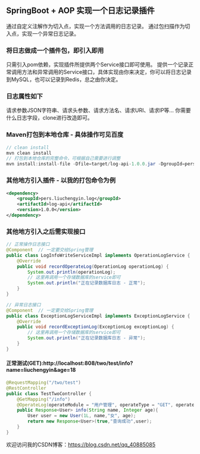## SpringBoot + AOP 实现一个日志记录插件
通过自定义注解作为切入点，实现一个方法调用的日志记录。
通过包扫描作为切入点，实现一个异常日志记录。
### 将日志做成一个插件包，即引入即用
只需引入pom依赖，实现插件所提供两个Service接口即可使用。
提供一个记录正常调用方法和异常调用的Service接口，具体实现由你来决定，你可以将日志记录到MySQL，也可以记录到Redis，总之由你决定。
### 日志属性如下
请求参数JSON字符串、请求头参数、请求方法名、请求URI、请求IP等...
你需要什么日志字段，clone进行改造即可。
### Maven打包到本地仓库 - 具体操作可见百度
```java
// clean install
mvn clean install
// 打包到本地仓库的完整命令，可根据自己需要进行调整
mvn install:install-file -Dfile=target/log-api-1.0.0.jar -DgroupId=pers.liuchengyin.log -DartifactId=log-api -Dversion=1.0.0 -Dpackaging=jar
```
### 其他地方引入插件 - 以我的打包命令为例
```xml
<dependency>
    <groupId>pers.liuchengyin.log</groupId>
    <artifactId>log-api</artifactId>
    <version>1.0.0</version>
</dependency>
```
### 其他地方引入之后需实现接口
```java
// 正常操作日志接口
@Component  // 一定要交给Spring管理
public class LogInfoWriteServiceImpl implements OperationLogService {
    @Override
    public void recordOperateLog(OperationLog operationLog) {
        System.out.println(operationLog);
        // 这里再调用一个存储数据库的service即可
        System.out.println("正在记录数据库日志 - 正常");
    }
}

// 异常日志接口
@Component  // 一定要交给Spring管理
public class ExceptionLogServiceImpl implements ExceptionLogService {
    @Override
    public void recordExceptionLog(ExceptionLog exceptionLog) {
        // 这里再调用一个存储数据库的service即可
        System.out.println("正在记录数据库日志 - 异常");
    }
}
```

#### 正常测试(GET):http://localhost:808/two/test/info?name=liuchengyin&age=18
```java
@RequestMapping("/two/test")
@RestController
public class TestTwoController {
    @GetMapping("/info")
    @OperateLog(operateModule = "用户管理", operateType = "GET", operateDesc = "获取用户")
    public Response<User> info(String name, Integer age){
        User user = new User(1L, name,"女", age);
        return new Response<User>(true,"查询成功",user);
    }
}
```


欢迎访问我的CSDN博客：https://blog.csdn.net/qq_40885085
